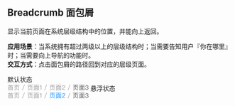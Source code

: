 ## Breadcrumb 面包屑

显示当前页面在系统层级结构中的位置，并能向上返回。  

**应用场景**：当系统拥有超过两级以上的层级结构时；当需要告知用户『你在哪里』时；当需要向上导航的功能时。  
**交互方式**：点击面包屑的路径回到对应的层级页面。

<el-row :gutter="20">
  <el-col :span="12">
  默认状态
  <br/><img class="demo-img" src="../../assets/images/breadcrumb/面包屑-默认状态.png" alt="面包屑-默认状态">
  </el-col>
   <el-col :span="12">
   悬浮状态
  <br/><img class="demo-img" src="../../assets/images/breadcrumb/面包屑-悬浮状态.png" alt="面包屑-悬浮状态">
  </el-col>
</el-row>